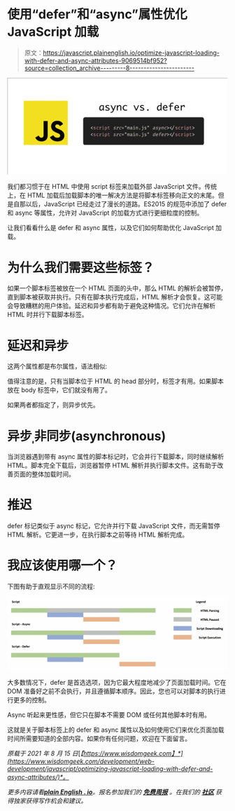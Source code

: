 # 使用“defer”和“async”属性优化 JavaScript 加载

> 原文：<https://javascript.plainenglish.io/optimize-javascript-loading-with-defer-and-async-attributes-9069514bf952?source=collection_archive---------8----------------------->

![](img/77c4eec2c755b04d6e1ac5c2638ab3e9.png)

我们都习惯于在 HTML 中使用 script 标签来加载外部 JavaScript 文件。传统上，在 HTML 加载后加载脚本的唯一解决方法是将脚本标签移向正文的末尾。但是自那以后，JavaScript 已经走过了漫长的道路。ES2015 的规范中添加了 defer 和 async 等属性，允许对 JavaScript 的加载方式进行更细粒度的控制。

让我们看看什么是 defer 和 async 属性，以及它们如何帮助优化 JavaScript 加载。

# 为什么我们需要这些标签？

如果一个脚本标签被放在一个 HTML 页面的头中，那么 HTML 的解析会被暂停，直到脚本被获取并执行。只有在脚本执行完成后，HTML 解析才会恢复。这可能会导致糟糕的用户体验。延迟和异步都有助于避免这种情况。它们允许在解析 HTML 时并行下载脚本标签。

# 延迟和异步

这两个属性都是布尔属性，语法相似:

值得注意的是，只有当脚本位于 HTML 的 head 部分时，标签才有用。如果脚本放在 body 标签中，它们就没有用了。

如果两者都指定了，则异步优先。

# 异步ˌ非同步(asynchronous)

当浏览器遇到带有 async 属性的脚本标记时，它会并行下载脚本，同时继续解析 HTML。脚本完全下载后，浏览器暂停 HTML 解析并执行脚本文件。这有助于改善页面的整体加载时间。

# 推迟

defer 标记类似于 async 标记，它允许并行下载 JavaScript 文件，而无需暂停 HTML 解析。它更进一步，在执行脚本之前等待 HTML 解析完成。

# 我应该使用哪一个？

下图有助于直观显示不同的流程:

![](img/3626fc4db484cdf76c9eaf5dd7068ee8.png)

大多数情况下，defer 是首选选项，因为它最大程度地减少了页面加载时间。它在 DOM 准备好之前不会执行，并且遵循脚本顺序。因此，您也可以对脚本的执行进行更多的控制。

Async 听起来更性感，但它只在脚本不需要 DOM 或任何其他脚本时有用。

这就是关于脚本标签上的 defer 和 async 属性以及如何使用它们来优化页面加载时间所需要知道的全部内容。如果你有任何问题，欢迎在下面留言。

*原载于 2021 年 8 月 15 日*[*【https://www.wisdomgeek.com】*](https://www.wisdomgeek.com/development/web-development/javascript/optimizing-javascript-loading-with-defer-and-async-attributes/)*。*

*更多内容请看*[***plain English . io***](http://plainenglish.io/)*。报名参加我们的* [***免费周报***](http://newsletter.plainenglish.io/) *。在我们的* [***社区***](https://discord.gg/GtDtUAvyhW) *获得独家获得写作机会和建议。*
